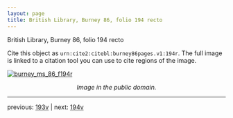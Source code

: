 ```yaml
---
layout: page
title: British Library, Burney 86, folio 194 recto
---
```


British Library, Burney 86, folio 194 recto

Cite this object as `urn:cite2:citebl:burney86pages.v1:194r`.  The full image is linked to a citation tool you can use to cite regions of the image.

[![burney_ms_86_f194r](http://www.homermultitext.org/iipsrv?IIIF=/project/homer/pyramidal/deepzoom/citebl/burney86imgs/v1/burney_ms_86_f194r.tif/full/800,/0/default.jpg)](http://www.homermultitext.org/ict2/?urn=urn:cite2:citebl:burney86imgs.v1:burney_ms_86_f194r) 

<p style="text-align: center; font-style: italic;">Image in the public domain.</p>

---

previous: [193v](../193v/) | next: [194v](../194v/)